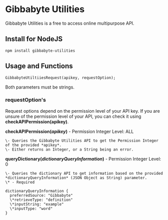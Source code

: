 # Gibbabyte Utilities
Gibbabyte Utilities is a free to access online multipurpose API.

## Install for NodeJS
```
npm install gibbabyte-utilities
```

## Usage and Functions
```
GibbabyteUtiltiiesRequest(apikey, requestOption);
```
Both parameters must be strings.

### requestOption's
Request options depend on the permission level of your API key. If you are unsure of the permission level of your API, you can check it using **checkAPIPermission(apikey)**.

**checkAPIPermission(***apikey***)** - Permission Integer Level: ALL
```
\- Queries the Gibbabyte Utilities API to get the Permission Integer of the provided *apikey*.
\- Either returns an Integer, or a String being an error.
```
**queryDictionary(*dictionaryQueryInformation*)** - Permission Integer Level: 0
```
\- Queries the dictionary API to get information based on the provided *dictionaryQueryInformation* (JSON Object as String) parameter.
\* - Required

dictionaryQueryInformation {
  preferredSource: "Gibbabyte"
  \*retrieveType: "definition"
  \*inputString: "example"
  \*inputType: "word"
}
```
